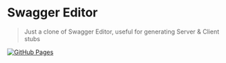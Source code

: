 # Swagger Editor
> Just a clone of Swagger Editor, useful for generating Server & Client stubs

[![GitHub Pages](https://img.shields.io/badge/Server-GitHub%20Pages-brightgreen.svg?style=flat)](http://www.abhijit-kar.com/swagger-editor/)
